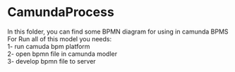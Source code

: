 # CamundaProcess
In this folder, you can find some BPMN diagram for using in camunda BPMS
</br>For Run all of this model you needs:
</br>1- run camuda bpm platform
</br>2- open bpmn file in camunda modler
</br>3- develop bpmn file to server
